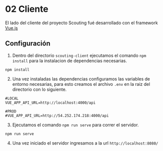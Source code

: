 # 02 Cliente
El lado del cliente del proyecto Scouting fué desarrollado con el framework [Vue.js](https://vuejs.org/)

## Configuración
1. Dentro del directorio `scouting-client` ejecutamos el comando `npm install` para la instalacion de dependencias necesarias.
```
npm install
```

2. Una vez instaladas las dependencias configuramos las variables de entorno necesarias, para esto creamos el archivo `.env` en la raiz del directorio con lo siguiente.
```
#LOCAL
VUE_APP_API_URL=http://localhost:4000/api

#PROD
#VUE_APP_API_URL=http://54.252.174.218:4000/api
```


3. Ejecutamos el comando `npm run serve` para correr el servidor.
```
npm run serve
```
4. Una vez iniciado el servidor ingresamos a la url `http://localhost:8080/`

<img :src="$withBase('/img/client/01.png')">




